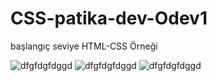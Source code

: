 # CSS-patika-dev-Odev1
başlangıç seviye HTML-CSS Örneği

![dfgfdgfdggd](https://user-images.githubusercontent.com/45753737/163269790-4751de84-808c-476a-92a7-6b73150bec60.png)
![dfgfdgfdggd](https://user-images.githubusercontent.com/45753737/163269988-fa235998-7496-4123-8f20-3ec8f89e0e08.png)
![dfgfdgfdggd](https://user-images.githubusercontent.com/45753737/163270105-73dd1ebb-45d9-476d-89ae-23fed0e3aa82.png)
